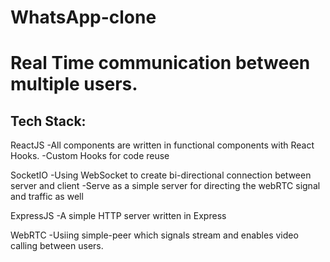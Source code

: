 # WhatsApp-clone

# Real Time communication between multiple users.

## Tech Stack:

ReactJS
  -All components are written in functional components with React Hooks.
   -Custom Hooks for code reuse
   
SocketIO
  -Using WebSocket to create bi-directional connection between server and client
  -Serve as a simple server for directing the webRTC signal and traffic as well
 
 ExpressJS
  -A simple HTTP server written in Express
  
WebRTC
  -Usiing simple-peer which signals stream and enables video calling between users. 
